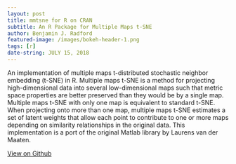 ```yaml
---
layout: post
title: mmtsne for R on CRAN
subtitle: An R Package for Multiple Maps t-SNE
author: Benjamin J. Radford
featured-image: /images/bokeh-header-1.png
tags: [r]
date-string: JULY 15, 2018
---
```


An implementation of multiple maps t-distributed stochastic neighbor embedding (t-SNE) in R. Multiple maps t-SNE is a method for projecting high-dimensional data into several low-dimensional maps such that metric space properties are better preserved than they would be by a single map. Multiple maps t-SNE with only one map is equivalent to standard t-SNE. When projecting onto more than one map, multiple maps t-SNE estimates a set of latent weights that allow each point to contribute to one or more maps depending on similarity relationships in the original data. This implementation is a port of the original Matlab library by Laurens van der Maaten.

[View on Github](https://github.com/benradford/Rmmtsne)